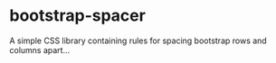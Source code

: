 # bootstrap-spacer
A simple CSS library containing rules for spacing bootstrap rows and columns apart...
